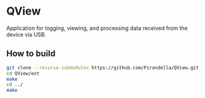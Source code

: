# QView
Application for logging, viewing, and processing data received from the device via USB.

## How to build
```sh
git clone --recurse-submodules https://github.com/Pirandella/QView.git
cd QView/ext
make
cd ../
make
```